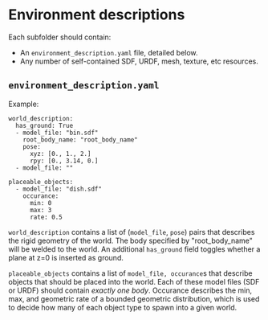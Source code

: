 # Environment descriptions

Each subfolder should contain:
- An `environment_description.yaml` file, detailed below.
- Any number of self-contained SDF, URDF, mesh, texture, etc resources.

## `environment_description.yaml`

Example:

```
world_description:
  has_ground: True
  - model_file: "bin.sdf"
    root_body_name: "root_body_name"
    pose:
      xyz: [0., 1., 2.]
      rpy: [0., 3.14, 0.]
  - model_file: ""

placeable_objects:
  - model_file: "dish.sdf"
    occurance:
      min: 0
      max: 3
      rate: 0.5
```

`world_description` contains a list of (`model_file`, `pose`) pairs that describes the rigid geometry of the world. The body specified by "root_body_name" will be welded to the world. An additional `has_ground` field toggles whether a plane at z=0 is inserted as ground.

`placeable_objects` contains a list of `model_file, occurance`s that describe objects that should be placed into the world. Each of these model files (SDF or URDF) should contain *exactly one body*. Occurance describes the min, max, and geometric rate of a bounded geometric distribution, which is used to decide how many of each object type to spawn into a given world.
